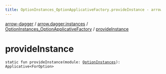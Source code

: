 ```yaml
---
title: OptionInstances_OptionApplicativeFactory.provideInstance - arrow-dagger
---
```


[arrow-dagger](../../index.html) / [arrow.dagger.instances](../index.html) / [OptionInstances_OptionApplicativeFactory](index.html) / [provideInstance](./provide-instance.html)

# provideInstance

`static fun provideInstance(module: `[`OptionInstances`](../-option-instances/index.html)`): Applicative<ForOption>`